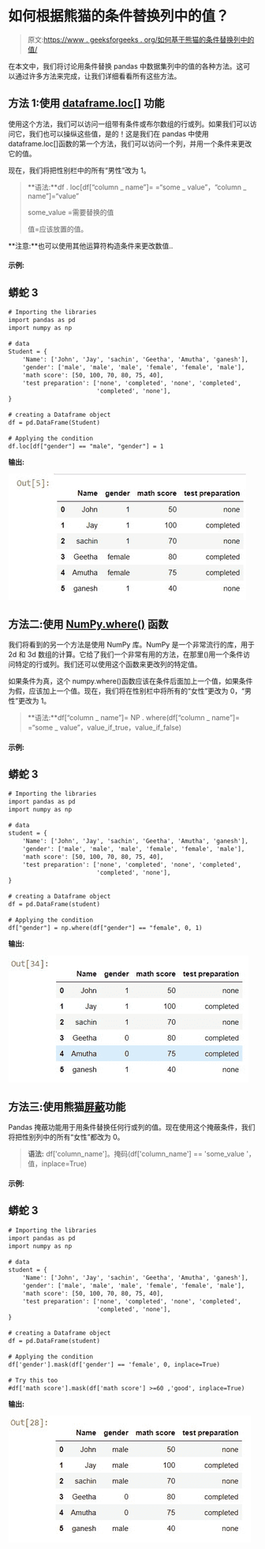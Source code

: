 # 如何根据熊猫的条件替换列中的值？

> 原文:[https://www . geeksforgeeks . org/如何基于熊猫的条件替换列中的值/](https://www.geeksforgeeks.org/how-to-replace-values-in-column-based-on-condition-in-pandas/)

在本文中，我们将讨论用条件替换 pandas 中数据集列中的值的各种方法。这可以通过许多方法来完成，让我们详细看看所有这些方法。

## 方法 1:使用 [dataframe.loc[]](https://www.geeksforgeeks.org/python-extracting-rows-using-pandas-iloc/) 功能

使用这个方法，我们可以访问一组带有条件或布尔数组的行或列。如果我们可以访问它，我们也可以操纵这些值，是的！这是我们在 pandas 中使用 dataframe.loc[]函数的第一个方法，我们可以访问一个列，并用一个条件来更改它的值。

现在，我们将把性别栏中的所有“男性”改为 1。

> **语法:**df . loc[df[“column _ name”]= =“some _ value”，“column _ name”]=“value”
> 
> some_value =需要替换的值
> 
> 值=应该放置的值。

**注意:**也可以使用其他运算符构造条件来更改数值..

#### 示例:

## 蟒蛇 3

```
# Importing the libraries
import pandas as pd
import numpy as np

# data
Student = {
    'Name': ['John', 'Jay', 'sachin', 'Geetha', 'Amutha', 'ganesh'],
    'gender': ['male', 'male', 'male', 'female', 'female', 'male'],
    'math score': [50, 100, 70, 80, 75, 40],
    'test preparation': ['none', 'completed', 'none', 'completed',
                         'completed', 'none'],
}

# creating a Dataframe object
df = pd.DataFrame(Student)

# Applying the condition
df.loc[df["gender"] == "male", "gender"] = 1
```

**输出:**

![](img/7bd2c97d9398ef167590a062b0d4f5e8.png)

## 方法二:使用 [NumPy.where()](https://www.geeksforgeeks.org/numpy-where-in-python/) 函数

我们将看到的另一个方法是使用 NumPy 库。NumPy 是一个非常流行的库，用于 2d 和 3d 数组的计算。它给了我们一个非常有用的方法，在那里()用一个条件访问特定的行或列。我们还可以使用这个函数来更改列的特定值。

如果条件为真，这个 numpy.where()函数应该在条件后面加上一个值，如果条件为假，应该加上一个值。现在，我们将在性别栏中将所有的“女性”更改为 0，“男性”更改为 1。

> **语法:**df[“column _ name”]= NP . where(df[“column _ name”]= =“some _ value”，value_if_true，value_if_false)

#### 示例:

## 蟒蛇 3

```
# Importing the libraries
import pandas as pd
import numpy as np

# data
student = {
    'Name': ['John', 'Jay', 'sachin', 'Geetha', 'Amutha', 'ganesh'],
    'gender': ['male', 'male', 'male', 'female', 'female', 'male'],
    'math score': [50, 100, 70, 80, 75, 40],
    'test preparation': ['none', 'completed', 'none', 'completed',
                         'completed', 'none'],
}

# creating a Dataframe object
df = pd.DataFrame(student)

# Applying the condition
df["gender"] = np.where(df["gender"] == "female", 0, 1)
```

**输出:**

![](img/52142a454334c54399b34a3c34272bd4.png)

## 方法三:使用熊猫[屏蔽](https://www.geeksforgeeks.org/python-pandas-dataframe-mask/#:~:text=mask()%20function%20return%20an,of%20the%20if%2Dthen%20idiom.)功能

Pandas 掩蔽功能用于用条件替换任何行或列的值。现在使用这个掩蔽条件，我们将把性别列中的所有“女性”都改为 0。

> **语法:** df['column_name']。掩码(df['column_name'] == 'some_value '，值，inplace=True)

#### 示例:

## 蟒蛇 3

```
# Importing the libraries
import pandas as pd
import numpy as np

# data
student = {
    'Name': ['John', 'Jay', 'sachin', 'Geetha', 'Amutha', 'ganesh'],
    'gender': ['male', 'male', 'male', 'female', 'female', 'male'],
    'math score': [50, 100, 70, 80, 75, 40],
    'test preparation': ['none', 'completed', 'none', 'completed', 
                         'completed', 'none'],
}

# creating a Dataframe object
df = pd.DataFrame(student)

# Applying the condition
df['gender'].mask(df['gender'] == 'female', 0, inplace=True)

# Try this too
#df['math score'].mask(df['math score'] >=60 ,'good', inplace=True)
```

**输出:**

![](img/0dbbcae167ac46ead6cfffa4bda30830.png)
